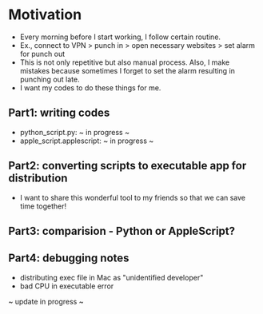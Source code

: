 # Motivation
- Every morning before I start working, I follow certain routine. 
- Ex., connect to VPN > punch in > open necessary websites > set alarm for punch out
- This is not only repetitive but also manual process. Also, I make mistakes because sometimes I forget to set the alarm resulting in punching out late.
- I want my codes to do these things for me.

## Part1: writing codes
- python_script.py: ~ in progress ~
- apple_script.applescript: ~ in progress ~

## Part2: converting scripts to executable app for distribution
- I want to share this wonderful tool to my friends so that we can save time together!

## Part3: comparision - Python or AppleScript?

## Part4: debugging notes
- distributing exec file in Mac as "unidentified developer"
- bad CPU in executable error 

~ update in progress ~
